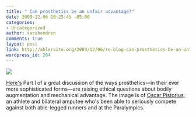 ```yaml
---
title: " Can prosthetics be an unfair advantage?"
date: 2009-12-06 20:25:45 -05:00
categories:
- Uncategorized
author: sarahendren
comments: true
layout: post
link: http://ablersite.org/2009/12/06/re-blog-can-prosthetics-be-an-unfair-advantage/
wordpress_id: 264
---
```


[![](http://ablersite.files.wordpress.com/2009/12/oscar-pistorius-002.jpg)](http://ablersite.files.wordpress.com/2009/12/oscar-pistorius-002.jpg)

[Here's](http://ethicist.blogs.nytimes.com/2009/11/10/are-high-tech-prostheses-fair/) Part I of a great discussion of the ways prosthetics—in their ever more sophisticated forms—are raising ethical questions about bodily augmentation and mechanical advantage. The image is of [Oscar Pistorius](http://www.youtube.com/watch?v=1so1ZMgpg2w), an athlete and bilateral amputee who's been able to seriously compete against both able-legged runners and at the Paralympics.
